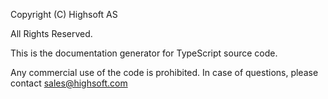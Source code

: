 Copyright (C) Highsoft AS

All Rights Reserved.

This is the documentation generator for TypeScript source code.

Any commercial use of the code is prohibited.
In case of questions, please contact sales@highsoft.com
